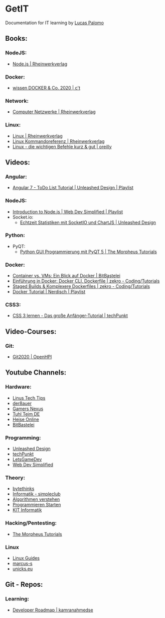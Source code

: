 # GetIT
Documentation for IT learning by [Lucas Palomo](https://github.com/lucaspalomodevelop)

## Books:
  ### NodeJS:
  * [Node.js | Rheinwerkverlag](https://www.rheinwerk-verlag.de/nodejs_4630/)
   ### Docker:
  * [wissen DOCKER & Co. 2020 | c't](https://shop.heise.de/katalog/ct-wissen-docker-2020)
   ### Network:
   * [Computer Netzwerke | Rheinwerkverlag](https://www.rheinwerk-verlag.de/computer-netzwerke_5161/)
   ### Linux: 
   * [Linux | Rheinwerkverlag ](https://www.rheinwerk-verlag.de/linux_4930/)
   * [Linux Kommandoreferenz | Rheinwerkverlag ](https://www.rheinwerk-verlag.de/linux-kommandoreferenz_4658/)
   * [Linux - die wichtigen Befehle kurz & gut | oreilly](https://www.oreilly.de/buecher/12790/9783960090342-linux---die-wichtigen-befehle-kurz-%26-gut.html)
  
## Videos:
  ### Angular: 
  * [Angular 7 - ToDo List Tutorial | Unleashed Design | Playlist](https://www.youtube.com/watch?v=yS6QKQkfw_w&list=PLwG0hu96Rc0oK1MJ3zfFRPqpmMJJ7Bn_g&index=1)
  ### NodeJS:
  * [Introduction to Node.js | Web Dev Simplified | Playlist](https://www.youtube.com/watch?v=VShtPwEkDD0&list=PLZlA0Gpn_vH_uZs4vJMIhcinABSTUH2bY)
  * Socket.io:
    * [Echtzeit Statistiken mit SocketIO und ChartJS | Unleashed Design](https://www.youtube.com/watch?v=5uudeyaHaig)
  ### Python:
  * PyQT:
    * [Python GUI Programmierung mit PyQT 5 | 
The Morpheus Tutorials](https://www.youtube.com/watch?v=FiaPzdWKhJU&list=PLNmsVeXQZj7ruNQIfS8NRpjzZIRq0A8QP)    
  ### Docker:
  * [Container vs. VMs: Ein Blick auf Docker | BitBastelei](https://www.youtube.com/watch?v=leTpySlsl50)
  * [Einführung in Docker: Docker CLI, Dockerfile | zekro - Coding/Tutorials](https://www.youtube.com/watch?v=cDQPmbEwMzs)
  * [Staged Builds & Komplexere Dockerfiles | zekro - Coding/Tutorials](https://www.youtube.com/watch?v=8MRY0fMccLw)
  * [Docker Tutorial  | Nerdisch | Playlist](https://www.youtube.com/watch?v=AkwtFayUlvA&list=PL5GusAoXMAEzCrlXZPGpUoZaVz20M_Vu3)
  ### CSS3:
  * [CSS 3 lernen - Das große Anfänger-Tutorial | techPunkt](https://www.youtube.com/playlist?list=PL5jhqWqcHcSLY1L3plznN7cXr4zteVbXL)
  
## Video-Courses:
  ### Git:
  * [Git2020 | OpenHPI](https://open.hpi.de/courses/git2020)
  
## Youtube Channels:
  ### Hardware:
  * [Linus Tech Tips](https://www.youtube.com/user/LinusTechTips)
  * [der8auer](https://www.youtube.com/user/der8auer)
  * [Gamers Nexus](https://www.youtube.com/user/GamersNexus)
  * [Tuhl Teim DE](https://www.youtube.com/c/TuhlTeimDEGooglePlus/videos)
  * [Heise Online](https://www.youtube.com/channel/UCAszOEwa5CS4WFwYpkjdaUQ)
  * [BitBastelei](https://www.youtube.com/user/adlerweb)
  ### Programming:
  * [Unleashed Design](https://www.youtube.com/user/TheDeepForces)
  * [techPunkt](https://www.youtube.com/user/MrMacjo22)
  * [LetsGameDev](https://www.youtube.com/user/Tomzalat)
  * [Web Dev Simplified](https://www.youtube.com/channel/UCFbNIlppjAuEX4znoulh0Cw)
  ### Theory:
  * [bytethinks](https://www.youtube.com/user/bytethinks)
  * [Informatik - simpleclub](https://www.youtube.com/channel/UC1M6v6JEQyzTKeINGAaCfnw)
  * [Algorithmen verstehen](https://www.youtube.com/channel/UCswWBF6ZkGnLG3sLRR65xRw)
  * [Programmieren Starten](https://www.youtube.com/channel/UCVdfgrCLfJQfO5EgPlzaYAQ)
  * [KIT Informatik](https://www.youtube.com/c/KITinformatik/)
  ### Hacking/Pentesting:
  * [The Morpheus Tutorials](https://www.youtube.com/channel/UCLGY6_j7kZfA1dmmjR1J_7w)
  ### Linux
  * [Linux Guides](https://www.youtube.com/channel/UCHZyqB9qHGGGw5QeRVEbQDg)
  * [marcus-s](https://www.youtube.com/c/marcusscomputer)
  * [unicks.eu](https://www.youtube.com/channel/UCnZIn_CYjz0ErPs1ktH-2lQ/videos)
## Git - Repos:
  ### Learning:
  * [Developer Roadmap | kamranahmedse](https://github.com/kamranahmedse/developer-roadmap)

